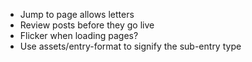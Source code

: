 * Jump to page allows letters
* Review posts before they go live
* Flicker when loading pages?
* Use assets/entry-format to signify the sub-entry type
